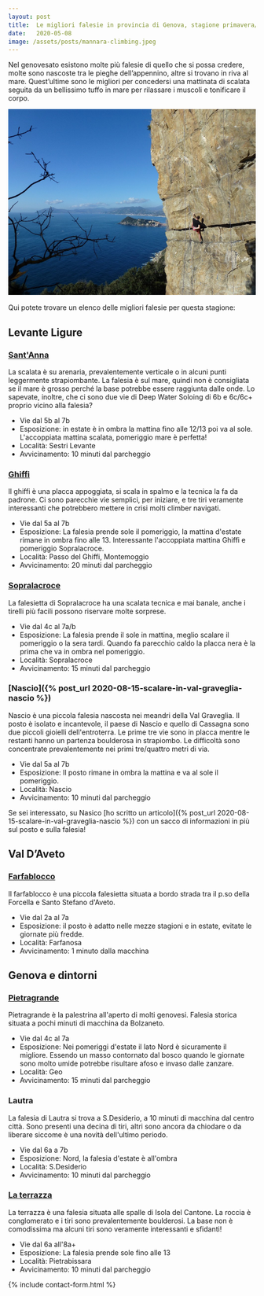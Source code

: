 ```yaml
---
layout: post
title:  Le migliori falesie in provincia di Genova, stagione primavera/estate
date:   2020-05-08
image: /assets/posts/mannara-climbing.jpeg
---
```


Nel genovesato esistono molte più falesie di quello che si possa credere, molte sono nascoste tra le pieghe dell’appennino, altre si trovano in riva al mare. Quest’ultime sono le migliori per concedersi una mattinata di scalata seguita da un bellissimo tuffo in mare per rilassare i muscoli e tonificare il corpo.

![Mannara Climbing](/assets/posts/mannara-climbing.jpeg)

Qui potete trovare un elenco delle migliori falesie per questa stagione:

## Levante Ligure

### [Sant'Anna](https://www.climbook.com/falesie/7221-sant-anna-classica/vie)
La scalata è su arenaria, prevalentemente verticale o in alcuni punti leggermente strapiombante. La falesia è sul mare, quindi non è consigliata se il mare è grosso perché la base potrebbe essere raggiunta dalle onde.
Lo sapevate, inoltre, che ci sono due vie di Deep Water Soloing di 6b e 6c/6c+ proprio vicino alla falesia?

- Vie dal 5b al 7b
- Esposizione: in estate è in ombra la mattina fino alle 12/13 poi va al sole. L'accoppiata mattina scalata, pomeriggio mare è perfetta!
- Località: Sestri Levante
- Avvicinamento: 10 minuti dal parcheggio

### [Ghiffi](https://www.climbook.com/falesie/7281-montemoggio-passo-del-ghiffi-ciapun-lisciou/vie)
Il ghiffi è una placca appoggiata, si scala in spalmo e la tecnica la fa da padrone. Ci sono parecchie vie semplici, per iniziare, e tre tiri veramente interessanti che potrebbero mettere in crisi molti climber navigati.

- Vie dal 5a al 7b
- Esposizione: La falesia prende sole il pomeriggio, la mattina d'estate rimane in ombra fino alle 13. Interessante l'accoppiata mattina Ghiffi e pomeriggio Sopralacroce.
- Località: Passo del Ghiffi, Montemoggio
- Avvicinamento: 20 minuti dal parcheggio

### [Sopralacroce](https://www.climbook.com/falesie?q=Sopralacroce)
La falesietta di Sopralacroce ha una scalata tecnica e mai banale, anche i tirelli più facili possono riservare molte sorprese.

- Vie dal 4c al 7a/b
- Esposizione: La falesia prende il sole in mattina, meglio scalare il pomeriggio o la sera tardi. Quando fa parecchio caldo la placca nera è la prima che va in ombra nel pomeriggio.
- Località: Sopralacroce
- Avvicinamento: 15 minuti dal parcheggio

### [Nascio]({% post_url 2020-08-15-scalare-in-val-graveglia-nascio %})
Nascio è una piccola falesia nascosta nei meandri della Val Graveglia. Il posto è isolato e incantevole, il paese di Nascio e quello di Cassagna sono due piccoli gioielli dell'entroterra. Le prime tre vie sono in placca mentre le restanti hanno un partenza boulderosa in strapiombo. Le difficoltà sono concentrate prevalentemente nei primi tre/quattro metri di via.

- Vie dal 5a al 7b
- Esposizione: Il posto rimane in ombra la mattina e va al sole il pomeriggio.
- Località: Nascio
- Avvicinamento: 10 minuti dal parcheggio

Se sei interessato, su Nasico [ho scritto un articolo]({% post_url 2020-08-15-scalare-in-val-graveglia-nascio %}) con un sacco di informazioni in più sul posto e sulla falesia!

## Val D’Aveto

### [Farfablocco](https://www.arrampicate.it/farfablocco/)
Il farfablocco è una piccola falesietta situata a bordo strada tra il p.so della Forcella e Santo Stefano d'Aveto.

- Vie dal 2a al 7a
- Esposizione: il posto è adatto nelle mezze stagioni e in estate, evitate le giornate più fredde.
- Località: Farfanosa
- Avvicinamento: 1 minuto dalla macchina

## Genova e dintorni

### [Pietragrande](https://www.climbook.com/falesie?utf8=%E2%9C%93&q=Pietragrande&commit=Cerca)
Pietragrande è la palestrina all'aperto di molti genovesi. Falesia storica situata a pochi minuti di macchina da Bolzaneto.

- Vie dal 4c al 7a
- Esposizione: Nei pomeriggi d'estate il lato Nord è sicuramente il migliore. Essendo un masso contornato dal bosco quando le giornate sono molto umide potrebbe risultare afoso e invaso dalle zanzare.
- Località: Geo
- Avvicinamento: 15 minuti dal parcheggio

### Lautra
La falesia di Lautra si trova a S.Desiderio, a 10 minuti di macchina dal centro città. Sono presenti una decina di tiri, altri sono ancora da chiodare o da liberare siccome è una novità dell'ultimo periodo.

- Vie dal 6a a 7b
- Esposizione: Nord, la falesia d'estate è all'ombra
- Località: S.Desiderio
- Avvicinamento: 10 minuti dal parcheggio

### [La terrazza](https://www.planetmountain.com/rock/falesie/settore.html?idfalesia=268&idsettore=1)
La terrazza è una falesia situata alle spalle di Isola del Cantone. La roccia è conglomerato e i tiri sono prevalentemente boulderosi. La base non è comodissima ma alcuni tiri sono veramente interessanti e sfidanti!

- Vie dal 6a all'8a+
- Esposizione: La falesia prende sole fino alle 13
- Località: Pietrabissara
- Avvicinamento: 10 minuti dal parcheggio

{% include contact-form.html %}

